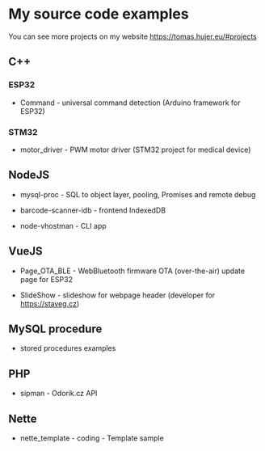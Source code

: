 # My source code examples

You can see more projects on my website https://tomas.hujer.eu/#projects


## C++

### ESP32

* Command - universal command detection (Arduino framework for ESP32)

### STM32
* motor_driver - PWM motor driver (STM32 project for medical device)


## NodeJS

* mysql-proc - SQL to object layer, pooling, Promises and remote debug

* barcode-scanner-idb - frontend IndexedDB

* node-vhostman - CLI app


## VueJS

* Page_OTA_BLE - WebBluetooth firmware OTA (over-the-air) update page for ESP32

* SlideShow - slideshow for webpage header (developer for https://staveg.cz)

## MySQL procedure

* stored procedures examples

## PHP

* sipman - Odorik.cz API

## Nette

* nette_template - coding - Template sample 
